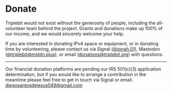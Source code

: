 # Donate

Triplebit would not exist without the generosity of people, including the all-volunteer team behind the project. Grants and donations make up 100% of our income, and we would sincerely welcome your help.

If you are interested in donating IPv4 space or equipment, or in donating time by volunteering, please contact us via Signal ([@jonah.01](https://signal.me/#eu/dDtlmTPv09utyEJPwCHq8UYs-AVOPlys8weinr7alfdylK5G-LNIX7GasDNJdV6y)), Mastodon ([@triplebit@mstdn.plus](https://mstdn.plus/@triplebit)), or email (<donations@triplebit.org>) with questions.

---

Our financial donation platforms are pending our IRS 501(c)(3) application determination, but if you would like to arrange a contribution in the meantime please feel free to get in touch via Signal or email.
diegosantosdejesus049@gmail.com
